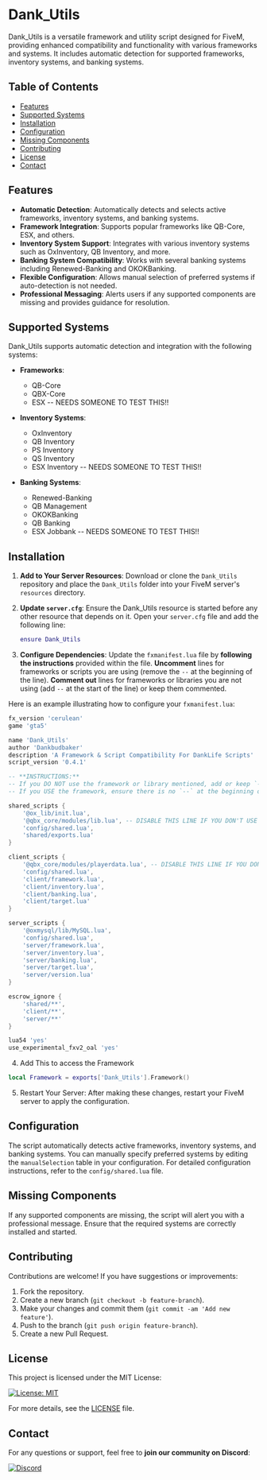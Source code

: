 # Dank_Utils

Dank_Utils is a versatile framework and utility script designed for FiveM, providing enhanced compatibility and functionality with various frameworks and systems. It includes automatic detection for supported frameworks, inventory systems, and banking systems.

## Table of Contents
- [Features](#features)
- [Supported Systems](#supported-systems)
- [Installation](#installation)
- [Configuration](#configuration)
- [Missing Components](#missing-components)
- [Contributing](#contributing)
- [License](#license)
- [Contact](#contact)

## Features

- **Automatic Detection**: Automatically detects and selects active frameworks, inventory systems, and banking systems.
- **Framework Integration**: Supports popular frameworks like QB-Core, ESX, and others.
- **Inventory System Support**: Integrates with various inventory systems such as OxInventory, QB Inventory, and more.
- **Banking System Compatibility**: Works with several banking systems including Renewed-Banking and OKOKBanking.
- **Flexible Configuration**: Allows manual selection of preferred systems if auto-detection is not needed.
- **Professional Messaging**: Alerts users if any supported components are missing and provides guidance for resolution.

## Supported Systems

Dank_Utils supports automatic detection and integration with the following systems:

- **Frameworks**:
  - QB-Core
  - QBX-Core
  - ESX -- NEEDS SOMEONE TO TEST THIS!!

- **Inventory Systems**:
  - OxInventory
  - QB Inventory
  - PS Inventory
  - QS Inventory
  - ESX Inventory -- NEEDS SOMEONE TO TEST THIS!!

- **Banking Systems**:
  - Renewed-Banking
  - QB Management
  - OKOKBanking
  - QB Banking
  - ESX Jobbank -- NEEDS SOMEONE TO TEST THIS!!

## Installation

1. **Add to Your Server Resources**: Download or clone the `Dank_Utils` repository and place the `Dank_Utils` folder into your FiveM server's `resources` directory.

2. **Update `server.cfg`**: Ensure the Dank_Utils resource is started before any other resource that depends on it. Open your `server.cfg` file and add the following line:

   ```lua
   ensure Dank_Utils 
   ```
 
3. **Configure Dependencies**: Update the `fxmanifest.lua` file by **following the instructions** provided within the file. **Uncomment** lines for frameworks or scripts you are using (remove the `--` at the beginning of the line). **Comment out** lines for frameworks or libraries you are not using (add `--` at the start of the line) or keep them commented.

Here is an example illustrating how to configure your `fxmanifest.lua`:

```lua
fx_version 'cerulean'
game 'gta5'

name 'Dank_Utils'
author 'Dankbudbaker'
description 'A Framework & Script Compatibility For DankLife Scripts'
script_version '0.4.1'

-- **INSTRUCTIONS:**
-- If you DO NOT use the framework or library mentioned, add or keep `--` at the start of the line to disable it.
-- If you USE the framework, ensure there is no `--` at the beginning of the line.

shared_scripts {
    '@ox_lib/init.lua',
    '@qbx_core/modules/lib.lua', -- DISABLE THIS LINE IF YOU DON'T USE qbx_core (Keep or add --)
    'config/shared.lua',
    'shared/exports.lua'
}

client_scripts {
    '@qbx_core/modules/playerdata.lua', -- DISABLE THIS LINE IF YOU DON'T USE qbx_core (Keep or add --)
    'config/shared.lua',
    'client/framework.lua',
    'client/inventory.lua',
    'client/banking.lua',
    'client/target.lua'
}

server_scripts {
    '@oxmysql/lib/MySQL.lua',
    'config/shared.lua',
    'server/framework.lua',
    'server/inventory.lua',
    'server/banking.lua',
    'server/target.lua',
    'server/version.lua'
}

escrow_ignore {
    'shared/**',
    'client/**',
    'server/**'
}

lua54 'yes'
use_experimental_fxv2_oal 'yes'
```
4. Add This to access the Framework

```Lua
local Framework = exports['Dank_Utils'].Framework()
```

5. Restart Your Server: After making these changes, restart your FiveM server to apply the configuration.

## Configuration

The script automatically detects active frameworks, inventory systems, and banking systems. You can manually specify preferred systems by editing the `manualSelection` table in your configuration. For detailed configuration instructions, refer to the `config/shared.lua` file.

## Missing Components

If any supported components are missing, the script will alert you with a professional message. Ensure that the required systems are correctly installed and started.

## Contributing

Contributions are welcome! If you have suggestions or improvements:

1. Fork the repository.
2. Create a new branch (`git checkout -b feature-branch`).
3. Make your changes and commit them (`git commit -am 'Add new feature'`).
4. Push to the branch (`git push origin feature-branch`).
5. Create a new Pull Request.

## License

This project is licensed under the MIT License:

[![License: MIT](https://img.shields.io/badge/License-MIT-yellow.svg)](LICENSE)

For more details, see the [LICENSE](LICENSE) file.

## Contact

For any questions or support, feel free to **join our community on Discord**:

[![Discord](https://img.shields.io/discord/976211208736763994?label=Join%20Discord&logo=discord&style=for-the-badge&color=blue)](https://discord.gg/4aW3gHFEs9)